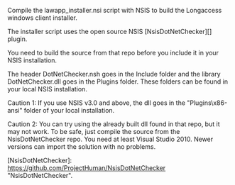 Compile the lawapp_installer.nsi script with NSIS to build the Longaccess windows client installer.

The installer script uses the open source NSIS [NsisDotNetChecker][] plugin.

You need to build the source from that repo before you include it in your NSIS installation.

The header DotNetChecker.nsh goes in the Include folder and the library DotNetChecker.dll
goes in the Plugins folder. These folders can be found in your local NSIS installation.

Caution 1: If you use NSIS v3.0 and above, the dll goes in the "Plugins\x86-ansi" folder 
of your local installation.

Caution 2: You can try using the already built dll found in that repo, but it may not work.
		   To be safe, just compile the source from the NsisDotNetChecker repo.
		   You need at least Visual Studio 2010. Newer versions can import the solution with no problems.

[NsisDotNetChecker]: https://github.com/ProjectHuman/NsisDotNetChecker "NsisDotNetChecker".

